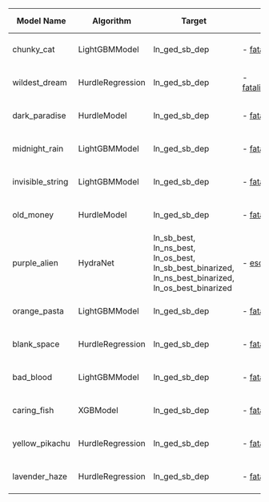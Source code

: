 | Model Name | Algorithm | Target | Input Features | Non-default Hyperparameters | Forecasting Type | Implementation Status | Implementation Date | Author |
| ---------- | --------- | ------ | -------------- | --------------------------- | ---------------- | --------------------- | ------------------- | ------ |
| chunky_cat | LightGBMModel | ln_ged_sb_dep | - [fatalities002_pgm_conflictlong](https://github.com/prio-data/views_pipeline/blob/main/common_querysets/queryset_chunky_cat.py) | - [hyperparameters chunky_cat](https://github.com/prio-data/views_pipeline/blob/main/models/chunky_cat/configs/config_hyperparameters.py) | None | shadow | NA | Xiaolong |
| wildest_dream | HurdleRegression | ln_ged_sb_dep | - [fatalities002_pgm_conflict_sptime_dist](https://github.com/prio-data/views_pipeline/blob/main/common_querysets/queryset_wildest_dream.py) | - [hyperparameters wildest_dream](https://github.com/prio-data/views_pipeline/blob/main/models/wildest_dream/configs/config_hyperparameters.py) | None | shadow | NA | Xiaolong |
| dark_paradise | HurdleModel | ln_ged_sb_dep | - [fatalities002_pgm_conflictlong](https://github.com/prio-data/views_pipeline/blob/main/common_querysets/queryset_dark_paradise.py) | - [hyperparameters dark_paradise](https://github.com/prio-data/views_pipeline/blob/main/models/dark_paradise/configs/config_hyperparameters.py) | None | shadow | NA | Xiaolong |
| midnight_rain | LightGBMModel | ln_ged_sb_dep | - [fatalities002_pgm_escwa_drought](https://github.com/prio-data/views_pipeline/blob/main/common_querysets/queryset_midnight_rain.py) | - [hyperparameters midnight_rain](https://github.com/prio-data/views_pipeline/blob/main/models/midnight_rain/configs/config_hyperparameters.py) | None | shadow | NA | Xiaolong |
| invisible_string | LightGBMModel | ln_ged_sb_dep | - [fatalities002_pgm_broad](https://github.com/prio-data/views_pipeline/blob/main/common_querysets/queryset_invisible_string.py) | - [hyperparameters invisible_string](https://github.com/prio-data/views_pipeline/blob/main/models/invisible_string/configs/config_hyperparameters.py) | None | shadow | NA | Xiaolong |
| old_money | HurdleModel | ln_ged_sb_dep | - [fatalities002_pgm_escwa_drought](https://github.com/prio-data/views_pipeline/blob/main/common_querysets/queryset_old_money.py) | - [hyperparameters old_money](https://github.com/prio-data/views_pipeline/blob/main/models/old_money/configs/config_hyperparameters.py) | None | shadow | NA | Xiaolong |
| purple_alien | HydraNet | ln_sb_best, ln_ns_best, ln_os_best, ln_sb_best_binarized, ln_ns_best_binarized, ln_os_best_binarized | - [escwa001_cflong](https://github.com/prio-data/views_pipeline/blob/main/common_querysets/queryset_purple_alien.py) | - [hyperparameters purple_alien](https://github.com/prio-data/views_pipeline/blob/main/models/purple_alien/configs/config_hyperparameters.py) | None | shadow | NA | Simon |
| orange_pasta | LightGBMModel | ln_ged_sb_dep | - [fatalities002_pgm_baseline](https://github.com/prio-data/views_pipeline/blob/main/common_querysets/queryset_orange_pasta.py) | - [hyperparameters orange_pasta](https://github.com/prio-data/views_pipeline/blob/main/models/orange_pasta/configs/config_hyperparameters.py) | None | shadow | NA | Xiaolong |
| blank_space | HurdleRegression | ln_ged_sb_dep | - [fatalities002_pgm_natsoc](https://github.com/prio-data/views_pipeline/blob/main/common_querysets/queryset_blank_space.py) | - [hyperparameters blank_space](https://github.com/prio-data/views_pipeline/blob/main/models/blank_space/configs/config_hyperparameters.py) | None | shadow | NA | Xiaolong |
| bad_blood | LightGBMModel | ln_ged_sb_dep | - [fatalities002_pgm_natsoc](https://github.com/prio-data/views_pipeline/blob/main/common_querysets/queryset_bad_blood.py) | - [hyperparameters bad_blood](https://github.com/prio-data/views_pipeline/blob/main/models/bad_blood/configs/config_hyperparameters.py) | None | shadow | NA | Xiaolong |
| caring_fish | XGBModel | ln_ged_sb_dep | - [fatalities002_pgm_conflict_history](https://github.com/prio-data/views_pipeline/blob/main/common_querysets/queryset_caring_fish.py) | - [hyperparameters caring_fish](https://github.com/prio-data/views_pipeline/blob/main/models/caring_fish/configs/config_hyperparameters.py) | None | shadow | NA | Xiaolong |
| yellow_pikachu | HurdleRegression | ln_ged_sb_dep | - [fatalities002_pgm_conflict_treelag](https://github.com/prio-data/views_pipeline/blob/main/common_querysets/queryset_yellow_pikachu.py) | - [hyperparameters yellow_pikachu](https://github.com/prio-data/views_pipeline/blob/main/models/yellow_pikachu/configs/config_hyperparameters.py) | None | shadow | NA | Xiaolong |
| lavender_haze | HurdleRegression | ln_ged_sb_dep | - [fatalities002_pgm_broad](https://github.com/prio-data/views_pipeline/blob/main/common_querysets/queryset_lavender_haze.py) | - [hyperparameters lavender_haze](https://github.com/prio-data/views_pipeline/blob/main/models/lavender_haze/configs/config_hyperparameters.py) | None | shadow | NA | Xiaolong |
